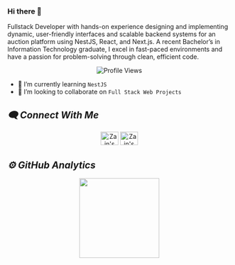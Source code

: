 ### Hi there 👋
Fullstack Developer with hands-on experience designing and implementing dynamic, user-friendly interfaces and scalable backend systems for an auction platform using NestJS, React, and Next.js. A recent Bachelor’s in Information Technology graduate, I excel in fast-paced environments and have a passion for problem-solving through clean, efficient code.
<div align="center">
    <img src="https://komarev.com/ghpvc/?username=zain-ahmed1713" alt="Profile Views"/>
</div>

- 🌱 I’m currently learning ```NestJS```
- 👯 I’m looking to collaborate on ```Full Stack Web Projects```
<!-- - 🔭 I’m currently working on [```PocketBridge```](https://github.com/zain-ahmed1713/pocketbridge) -->


<h2><i>🗨️ Connect With Me</i></h2>
<div align="center">
 <a href="https://www.linkedin.com/in/zain-ahmed-1ba904287/" target="_blank"><img src="https://github.com/rahuldkjain/github-profile-readme-generator/blob/master/src/images/icons/Social/linked-in-alt.svg" alt="Zain's Linkedin" height="30" width="40" /></a>
 <a href="https://twitter.com/zainhunmein" target="_blank"><img src="https://github.com/rahuldkjain/github-profile-readme-generator/blob/master/src/images/icons/Social/twitter.svg" alt="Zain's Twitter" height="30" width="40" /></a>
</div>

<h2><i>⚙️ GitHub Analytics</i></h2>
<p align="center">
    <a href="https://github.com/zain-ahmed1713">
        <!-- <img height="180em" src="https://github-readme-stats.vercel.app/api?username=zain-ahmed1713&show_icons=true&theme=algolia&include_all_commits=true&count_private=true"/> -->
        <img height="180em" src="https://github-readme-stats-eight-theta.vercel.app/api/top-langs/?username=zain-ahmed1713&layout=compact&langs_count=8&theme=algolia"/>
    </a>
    <!-- <img width="90%" src="https://github-readme-streak-stats.herokuapp.com/?user=zain-ahmed1713&show_icons=true&locale=en&layout=demo&theme=merko&hide_border=true"/> -->
</p>
